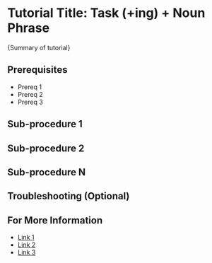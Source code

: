 # Tutorial Title: Task (+ing) + Noun Phrase

<!--
  Copyright 2018-2020 Cargill Incorporated
  Licensed under Creative Commons Attribution 4.0 International License
  https://creativecommons.org/licenses/by/4.0/
-->

<!--
Note: The file name should match the title, with underscores instead of spaces
and no caps, such as ``creating_an_application.md``.)
-->

{Summary of tutorial}

<!--
Start the topic with a high-level description of the tutorial and where it fits
in the Splinter ecosystem.

Briefly summarize the sub-procedures in this tutorial.

Link to important concepts and helpful information.
-->

## Prerequisites

* Prereq 1
* Prereq 2
* Prereq 3

<!--
List the requirements for this task (required software, information you must
provide, what tasks must be done before this one, etc.).
-->

## Sub-procedure 1

<!--
See ../howto/TEMPLATE_howto.md for procedure guidelines.
-->

## Sub-procedure 2

## Sub-procedure N

## Troubleshooting (Optional)

<!--
If necessary...
-->

## For More Information

<!--
Add links to related topics (concepts, how-to topics, reference topics, etc.)
in a bulleted list.

-->

 * [Link 1](URL-or-relative-path)
 * [Link 2](URL-or-relative-path)
 * [Link 3](URL-or-relative-path)

